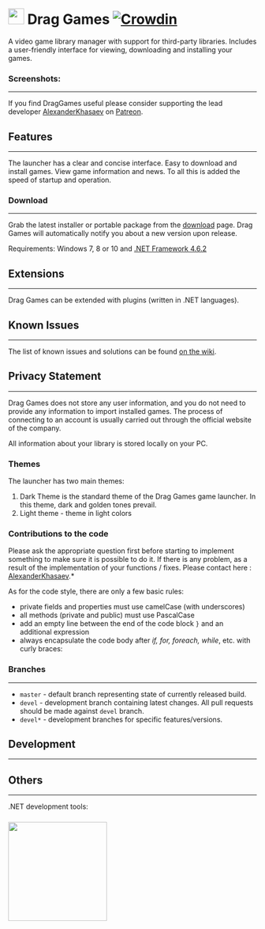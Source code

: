 # <img src="https://playnite.link/applogo.png" width="32">  Drag Games [![Crowdin](https://badges.crowdin.net/playnite/localized.svg)](https://crowdin.com/project/playnite)
A video game library manager with support for third-party libraries. Includes a user-friendly interface for viewing, downloading and installing your games.


### Screenshots:
---------
If you find DragGames useful please consider supporting the lead developer [AlexanderKhasaev](link) on [Patreon](link).

## Features
---------
The launcher has a clear and concise interface. Easy to download and install games. View game information and news. To all this is added the speed of startup and operation.

### Download
---------

Grab the latest installer or portable package from the [download](link) page. Drag Games will automatically notify you about a new version upon release.

Requirements: Windows 7, 8 or 10 and [.NET Framework 4.6.2](https://www.microsoft.com/en-us/download/details.aspx?id=53344)

## Extensions
---------
Drag Games can be extended with plugins (written in .NET languages).

## Known Issues
---------
The list of known issues and solutions can be found [on the wiki](link).

## Privacy Statement
---------
Drag Games does not store any user information, and you do not need to provide any information to import installed games. The process of connecting to an account is usually carried out through the official website of the company.

All information about your library is stored locally on your PC.


### Themes
The launcher has two main themes: 
1. Dark Theme is the standard theme of the Drag Games game launcher. In this theme, dark and golden tones prevail.
2. Light theme - theme in light colors

### Contributions to the code
Please ask the appropriate question first before starting to implement something to make sure it is possible to do it. If there is any problem, as a result of the implementation of your functions / fixes. Please contact here : [AlexanderKhasaev](link).*

As for the code style, there are only a few basic rules:

- private fields and properties must use camelCase (with underscores)
- all methods (private and public) must use PascalCase
- add an empty line between the end of the code block `}` and an additional expression
- always encapsulate the code body after *if, for, foreach, while*, etc. with curly braces:

### Branches
---------
* `master` - default branch representing state of currently released build.
* `devel` - development branch containing latest changes. All pull requests should be made against `devel` branch.
* `devel*` - development branches for specific features/versions.

## Development
---------


## Others
---------

.NET development tools:

### <img src="https://devblogs.microsoft.com/visualstudio/wp-content/uploads/sites/4/2018/11/preview-thumb.png" width="200">

